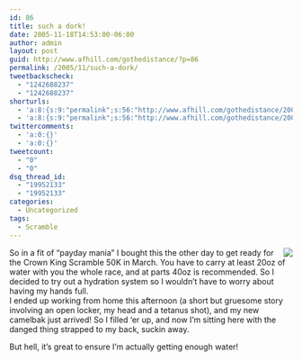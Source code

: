```yaml
---
id: 86
title: such a dork!
date: 2005-11-18T14:53:00-06:00
author: admin
layout: post
guid: http://www.afhill.com/gothedistance/?p=86
permalink: /2005/11/such-a-dork/
tweetbackscheck:
  - "1242688237"
  - "1242688237"
shorturls:
  - 'a:8:{s:9:"permalink";s:56:"http://www.afhill.com/gothedistance/2005/11/such-a-dork/";s:7:"tinyurl";s:25:"http://tinyurl.com/9eal4e";s:4:"isgd";s:17:"http://is.gd/gg9B";s:5:"bitly";s:18:"http://bit.ly/ma9i";s:5:"snipr";s:22:"http://snipr.com/a8zom";s:5:"snurl";s:22:"http://snurl.com/a8zom";s:7:"snipurl";s:24:"http://snipurl.com/a8zom";s:4:"trim";s:17:"http://tr.im/98ul";}'
  - 'a:8:{s:9:"permalink";s:56:"http://www.afhill.com/gothedistance/2005/11/such-a-dork/";s:7:"tinyurl";s:25:"http://tinyurl.com/9eal4e";s:4:"isgd";s:17:"http://is.gd/gg9B";s:5:"bitly";s:18:"http://bit.ly/ma9i";s:5:"snipr";s:22:"http://snipr.com/a8zom";s:5:"snurl";s:22:"http://snurl.com/a8zom";s:7:"snipurl";s:24:"http://snipurl.com/a8zom";s:4:"trim";s:17:"http://tr.im/98ul";}'
twittercomments:
  - 'a:0:{}'
  - 'a:0:{}'
tweetcount:
  - "0"
  - "0"
dsq_thread_id:
  - "19952133"
  - "19952133"
categories:
  - Uncategorized
tags:
  - Scramble
---
```

<img src="http://www.campmor.com/images/packs/67545/67545_red.jpg" align="right" />So in a fit of &#8220;payday mania&#8221; I bought this the other day to get ready for the Crown King Scramble 50K in March. You have to carry at least 20oz of water with you the whole race, and at parts 40oz is recommended. So I decided to try out a hydration system so I wouldn&#8217;t have to worry about having my hands full.  
I ended up working from home this afternoon (a short but gruesome story involving an open locker, my head and a tetanus shot), and my new camelbak just arrived! So I filled &#8216;er up, and now I&#8217;m sitting here with the danged thing strapped to my back, suckin away.

But hell, it&#8217;s great to ensure I&#8217;m actually getting enough water!